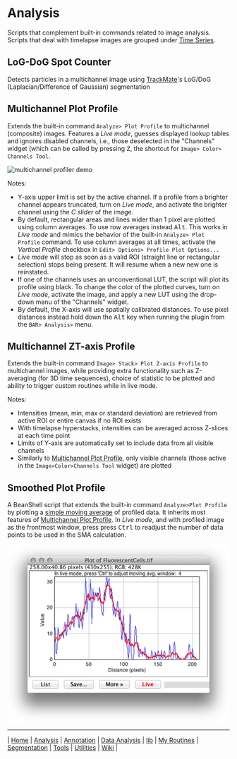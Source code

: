 # Analysis

Scripts that complement built-in commands related to image analysis. Scripts that deal
with timelapse images are grouped under [Time Series].


## LoG-DoG Spot Counter
Detects particles in a multichannel image using [TrackMate](http://imagej.net/TrackMate)'s
LoG/DoG (Laplacian/Difference of Gaussian) segmentation


## Multichannel Plot Profile
Extends the built-in command `Analyze> Plot Profile` to multichannel (composite) images.
Features a _Live mode_, guesses displayed lookup tables and ignores disabled channels,
i.e., those deselected in the "Channels" widget (which can be called by pressing
<kbd>Z</kbd>, the shortcut for `Image> Color> Channels Tool`.

![multichannel profiler demo](../../../../../../../images/multichannel-profiler-demo.gif)

Notes:

 * Y-axis upper limit is set by the active channel. If a profile from a brighter channel
   appears truncated, turn on _Live mode_, and activate the brighter channel using the
   _C slider_ of the image.
 * By default, rectangular areas and lines wider than 1 pixel are plotted using column
   averages. To use row averages instead <kbd>Alt</kbd>. This works in _Live mode_ and
   mimics the behavior of the  built-in `Analyze> Plot Profile` command. To use column
   averages at all times, activate  the _Vertical Profile_ checkbox in
   `Edit> Options> Profile Plot Options...`
 * _Live mode_ will stop as soon as a valid ROI (straight line or rectangular selection)
   stops being present. It will resume when a new new one is reinstated.
 * If one of the channels uses an unconventional LUT, the script will plot its profile
   using black. To change the color of the plotted curves, turn on _Live mode_, activate
   the image, and apply a new LUT using the drop-down menu of the "Channels" widget.
 * By default, the X-axis will use spatially calibrated distances. To use pixel distances
   instead hold down the <kbd>Alt</kbd> key when running the plugin from the
   `BAR> Analysis>` menu.


## Multichannel ZT-axis Profile
Extends the built-in command `Image> Stack> Plot Z-axis Profile` to multichannel images,
while providing extra functionality such as Z-averaging (for 3D time sequences), choice of
statistic to be plotted and ability to trigger custom routines while in live mode.

Notes:

 * Intensities (mean, min, max or standard deviation) are retrieved from active ROI or
   entire canvas if no ROI exists
 * With timelapse hyperstacks, intensities can be averaged across Z-slices at each time
   point
 * Limits of Y-axis are automatically set to include data from all visible channels
 * Similarly to [Multichannel Plot Profile](#multichannel-plot-profile), only visible
   channels (those active in the `Image>Color>Channels Tool` widget) are plotted


## Smoothed Plot Profile
A BeanShell script that extends the built-in command `Analyze>Plot Profile` by plotting a
[simple moving average](http://en.wikipedia.org/wiki/Moving_average) of profiled data. It
inherits most features of [Multichannel Plot Profile](#multichannel-plot-profile). In
_Live mode_, and with profiled image as the frontmost window, press press <kbd>Ctrl</kbd>
to readjust the number of data points to be used in the SMA calculation.

![smoothed plot profile](../../../../../../../images/smoothed-plot-profile.png)


[Time Series]: https://github.com/tferr/Scripts/tree/master/BAR/src/main/resources/scripts/BAR/Analysis/Time_Series



------
| [Home] | [Analysis] | [Annotation] | [Data Analysis] | [lib] | [My Routines] | [Segmentation] | [Tools] | [Utilities] | [Wiki] |

[Home]: https://github.com/tferr/Scripts
[Analysis]: https://github.com/tferr/Scripts/tree/master/BAR/src/main/resources/scripts/BAR/Analysis
[Annotation]: https://github.com/tferr/Scripts/tree/master/BAR/src/main/resources/scripts/BAR/Annotation
[Data Analysis]: https://github.com/tferr/Scripts/tree/master/BAR/src/main/resources/scripts/BAR/Data_Analysis
[lib]: https://github.com/tferr/Scripts/tree/master/BAR/src/main/resources/lib
[My Routines]: https://github.com/tferr/Scripts/tree/master/BAR/src/main/resources/scripts/BAR/My_Routines
[Segmentation]: https://github.com/tferr/Scripts/tree/master/BAR/src/main/resources/scripts/BAR/Segmentation
[Tools]: https://github.com/tferr/Scripts/tree/master/BAR/src/main/resources/tools
[Utilities]: https://github.com/tferr/Scripts/tree/master/BAR/src/main/resources/scripts/BAR/Utilities
[Wiki]: https://imagej.net/BAR
